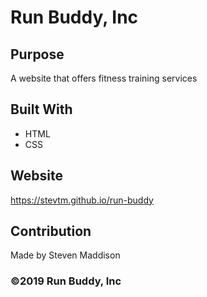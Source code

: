 # Run Buddy, Inc

## Purpose 
A website that offers fitness training services

## Built With
* HTML
* CSS

## Website
https://stevtm.github.io/run-buddy

## Contribution
Made by Steven Maddison

### ©️2019 Run Buddy, Inc 
